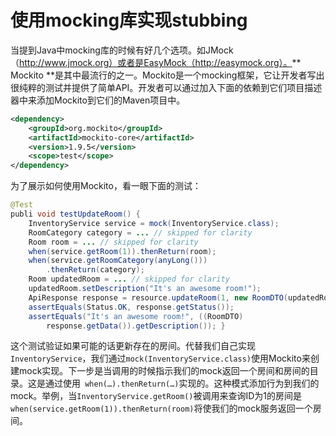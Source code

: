 # 使用mocking库实现stubbing

当提到Java中mocking库的时候有好几个选项。如JMock（http://www.jmock.org）或者是EasyMock（http://easymock.org）。** Mockito **是其中最流行的之一。Mockito是一个mocking框架，它让开发者写出很纯粹的测试并提供了简单API。开发者可以通过加入下面的依赖到它们项目描述器中来添加Mockito到它们的Maven项目中。

```xml
<dependency>  
	<groupId>org.mockito</groupId>  
	<artifactId>mockito-core</artifactId>  
	<version>1.9.5</version>  
	<scope>test</scope> 
</dependency>
```

为了展示如何使用Mockito，看一眼下面的测试：

```java
@Test 
publi void testUpdateRoom() {  
	InventoryService service = mock(InventoryService.class);  
	RoomCategory category = ... // skipped for clarity  
	Room room = ... // skipped for clarity  
	when(service.getRoom(1)).thenReturn(room);  
	when(service.getRoomCategory(anyLong()))  
		.thenReturn(category);  
	Room updatedRoom = ... // skipped for clarity  
	updatedRoom.setDescription("It's an awesome room!");  
	ApiResponse response = resource.updateRoom(1, new RoomDTO(updatedRoom));
	assertEquals(Status.OK, response.getStatus());  
	assertEquals("It's an awesome room!", ((RoomDTO) 
		response.getData()).getDescription()); } 
```

这个测试验证如果可能的话更新存在的房间。代替我们自己实现`InventoryService`，我们通过`mock(InventoryService.class)`使用Mockito来创建mock实现。下一步是当调用的时候指示我们的mock返回一个房间和房间的目录。这是通过使用` when(…).thenReturn(…)`实现的。这种模式添加行为到我们的mock。举例，当`InventoryService.getRoom()`被调用来查询ID为1的房间是`when(service.getRoom(1)).thenReturn(room)`将使我们的mock服务返回一个房间。